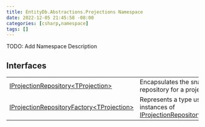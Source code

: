 ```yaml
---
title: EntityDb.Abstractions.Projections Namespace
date: 2022-12-05 21:45:58 -08:00
categories: [csharp,namespace]
tags: []
---
```



TODO: Add Namespace Description

## Interfaces
<table><tr><td><a href='/posts/csharp.interface.entitydb.abstractions.projections.iprojectionrepository-1/'>IProjectionRepository&lt;TProjection&gt;</a></td><td>
Encapsulates the snapshot repository for a projection.
</td></tr><tr><td><a href='/posts/csharp.interface.entitydb.abstractions.projections.iprojectionrepositoryfactory-1/'>IProjectionRepositoryFactory&lt;TProjection&gt;</a></td><td>
Represents a type used to create instances of <a href='/posts/csharp.interface.entitydb.abstractions.projections.iprojectionrepository-1/'>IProjectionRepository&lt;TProjection&gt;</a></td></tr></table>
